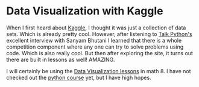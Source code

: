 # Data Visualization with Kaggle

When I first heard about [Kaggle](https://www.kaggle.com), I thought it was just a collection of data sets. Which is already pretty cool. However, after listening to [Talk Python's](https://talkpython.fm/episodes/show/322/a-path-into-data-science) excellent interview with Sanyam Bhutani I learned that there is a whole competition component where any one can try to solve problems using code. Which is also really cool. But then after exploring the site, it turns out there are built in lessons as well! AMAZING.

I will certainly be using the [Data Visualization lessons](https://www.kaggle.com/learn/data-visualization) in math 8. I have not checked out the [python course](https://www.kaggle.com/learn/python) yet, but I have high hopes.
